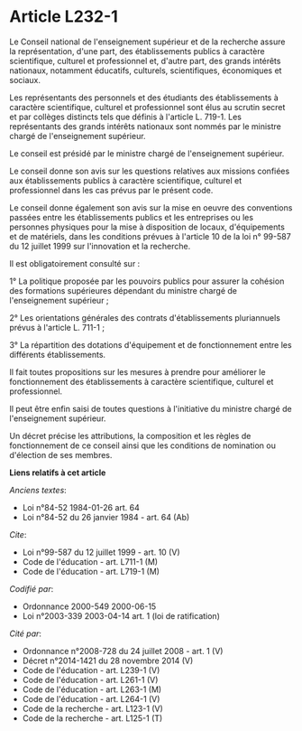 # Article L232-1

Le Conseil national de l'enseignement supérieur et de la recherche assure la représentation, d'une part, des établissements
publics à caractère scientifique, culturel et professionnel et, d'autre part, des grands intérêts nationaux, notamment
éducatifs, culturels, scientifiques, économiques et sociaux.

Les représentants des personnels et des étudiants des établissements à caractère scientifique, culturel et professionnel sont
élus au scrutin secret et par collèges distincts tels que définis à l'article L. 719-1. Les représentants des grands intérêts
nationaux sont nommés par le ministre chargé de l'enseignement supérieur.

Le conseil est présidé par le ministre chargé de l'enseignement supérieur.

Le conseil donne son avis sur les questions relatives aux missions confiées aux établissements publics à caractère
scientifique, culturel et professionnel dans les cas prévus par le présent code.

Le conseil donne également son avis sur la mise en oeuvre des conventions passées entre les établissements publics et les
entreprises ou les personnes physiques pour la mise à disposition de locaux, d'équipements et de matériels, dans les
conditions prévues à l'article 10 de la loi n° 99-587 du 12 juillet 1999 sur l'innovation et la recherche.

Il est obligatoirement consulté sur :

1° La politique proposée par les pouvoirs publics pour assurer la cohésion des formations supérieures dépendant du ministre
chargé de l'enseignement supérieur ;

2° Les orientations générales des contrats d'établissements pluriannuels prévus à l'article L. 711-1 ;

3° La répartition des dotations d'équipement et de fonctionnement entre les différents établissements.

Il fait toutes propositions sur les mesures à prendre pour améliorer le fonctionnement des établissements à caractère
scientifique, culturel et professionnel.

Il peut être enfin saisi de toutes questions à l'initiative du ministre chargé de l'enseignement supérieur.

Un décret précise les attributions, la composition et les règles de fonctionnement de ce conseil ainsi que les conditions de
nomination ou d'élection de ses membres.

**Liens relatifs à cet article**

_Anciens textes_:

  - Loi n°84-52 1984-01-26 art. 64
  - Loi n°84-52 du 26 janvier 1984 - art. 64 (Ab)

_Cite_:

  - Loi n°99-587 du 12 juillet 1999 - art. 10 (V)
  - Code de l'éducation - art. L711-1 (M)
  - Code de l'éducation - art. L719-1 (M)

_Codifié par_:

  - Ordonnance 2000-549 2000-06-15
  - Loi n°2003-339 2003-04-14 art. 1 (loi de ratification)

_Cité par_:

  - Ordonnance n°2008-728 du 24 juillet 2008 - art. 1 (V)
  - Décret n°2014-1421 du 28 novembre 2014 (V)
  - Code de l'éducation - art. L239-1 (V)
  - Code de l'éducation - art. L261-1 (V)
  - Code de l'éducation - art. L263-1 (M)
  - Code de l'éducation - art. L264-1 (V)
  - Code de la recherche - art. L123-1 (V)
  - Code de la recherche - art. L125-1 (T)
